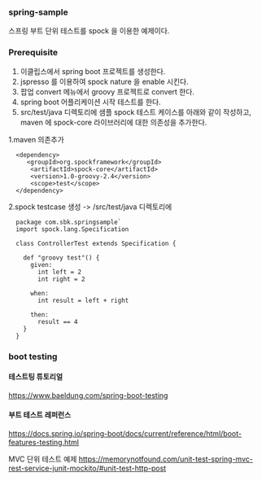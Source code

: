 ### spring-sample
스프링 부트 단위 테스트를 spock 을 이용한 예제이다. 

### Prerequisite
1. 이클립스에서 spring boot 프로젝트를 생성한다.
1. jspresso 를 이용하여 spock nature 을 enable 시킨다.
1. 팝업 convert 메뉴에서 groovy 프로젝트로 convert 한다. 
1. spring boot 어플리케이션 시작 테스트를 한다. 
1. src/test/java 디렉토리에 샘플 spock 테스트 케이스를 아래와 같이 작성하고, maven 에 spock-core 라이브러리에 대한 의존성을 추가한다. 
  
  1.maven 의존추가
  ```
	<dependency>
	   <groupId>org.spockframework</groupId>
	    <artifactId>spock-core</artifactId>
	    <version>1.0-groovy-2.4</version>
	    <scope>test</scope>
	</dependency>
  ```		
  
  2.spock testcase 생성 -> /src/test/java 디렉토리에 
 
```
  package com.sbk.springsample`
  import spock.lang.Specification

  class ControllerTest extends Specification {

    def "groovy test"() {
      given:
        int left = 2
        int right = 2

      when:
        int result = left + right

      then:
        result == 4
    }
  }
```
  

### boot testing ###
#### 테스트팅 튜토리얼 ####
https://www.baeldung.com/spring-boot-testing

#### 부트 테스트 레퍼런스 ####
https://docs.spring.io/spring-boot/docs/current/reference/html/boot-features-testing.html

  
MVC 단위 테스트 예제
https://memorynotfound.com/unit-test-spring-mvc-rest-service-junit-mockito/#unit-test-http-post
    
